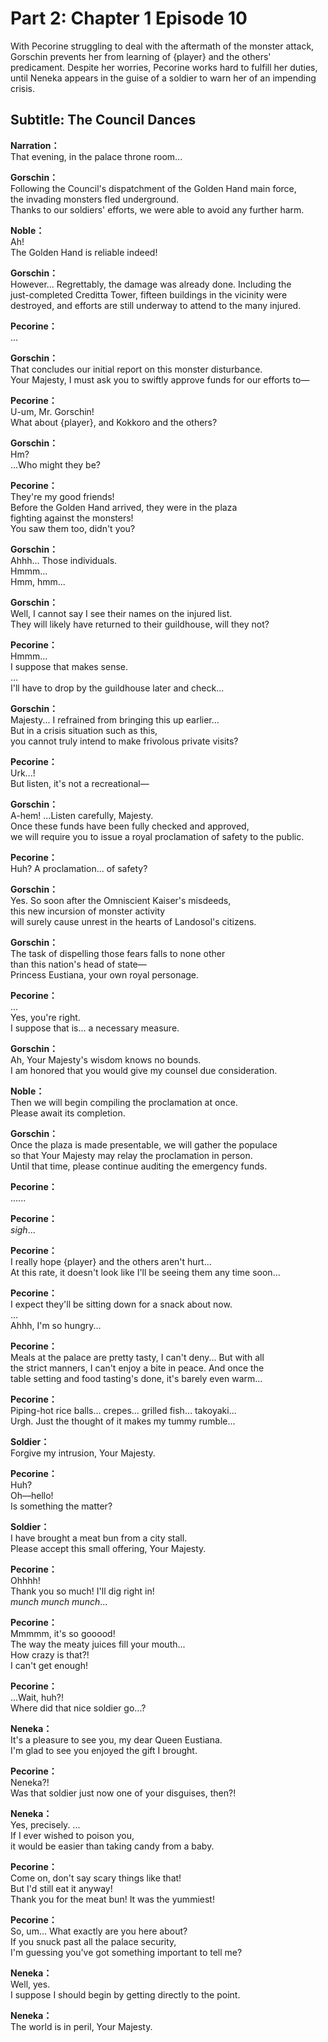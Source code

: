 # Part 2: Chapter 1 Episode 10
With Pecorine struggling to deal with the aftermath of the monster attack, Gorschin prevents her from learning of {player} and the others' predicament. Despite her worries, Pecorine works hard to fulfill her duties, until Neneka appears in the guise of a soldier to warn her of an impending crisis.
  
## Subtitle: The Council Dances
  
**Narration：**  
That evening, in the palace throne room...  
  
**Gorschin：**  
Following the Council's dispatchment of the Golden Hand main force,  
the invading monsters fled underground.  
Thanks to our soldiers' efforts, we were able to avoid any further harm.  
  
**Noble：**  
Ah!  
The Golden Hand is reliable indeed!  
  
**Gorschin：**  
However... Regrettably, the damage was already done. Including the  
just-completed Creditta Tower, fifteen buildings in the vicinity were  
destroyed, and efforts are still underway to attend to the many injured.  
  
**Pecorine：**  
...  
  
**Gorschin：**  
That concludes our initial report on this monster disturbance.  
Your Majesty, I must ask you to swiftly approve funds for our efforts to—  
  
**Pecorine：**  
U-um, Mr. Gorschin!  
What about {player}, and Kokkoro and the others?  
  
**Gorschin：**  
Hm?  
...Who might they be?  
  
**Pecorine：**  
They're my good friends!  
Before the Golden Hand arrived, they were in the plaza  
fighting against the monsters!  
 You saw them too, didn't you?  
  
**Gorschin：**  
Ahhh... Those individuals.  
Hmmm...  
Hmm, hmm...  
  
**Gorschin：**  
Well, I cannot say I see their names on the injured list.  
They will likely have returned to their guildhouse, will they not?  
  
**Pecorine：**  
Hmmm...  
I suppose that makes sense.  
...  
I'll have to drop by the guildhouse later and check...  
  
**Gorschin：**  
Majesty... I refrained from bringing this up earlier...  
But in a crisis situation such as this,  
you cannot truly intend to make frivolous private visits?  
  
**Pecorine：**  
Urk...!  
But listen, it's not a recreational—  
  
**Gorschin：**  
A-hem! ...Listen carefully, Majesty.  
Once these funds have been fully checked and approved,  
we will require you to issue a royal proclamation of safety to the public.  
  
**Pecorine：**  
Huh? A proclamation... of safety?  
  
**Gorschin：**  
Yes. So soon after the Omniscient Kaiser's misdeeds,  
this new incursion of monster activity  
will surely cause unrest in the hearts of Landosol's citizens.  
  
**Gorschin：**  
The task of dispelling those fears falls to none other  
than this nation's head of state—  
Princess Eustiana, your own royal personage.  
  
**Pecorine：**  
...  
Yes, you're right.  
I suppose that is... a necessary measure.  
  
**Gorschin：**  
Ah, Your Majesty's wisdom knows no bounds.  
I am honored that you would give my counsel due consideration.  
  
**Noble：**  
Then we will begin compiling the proclamation at once.  
Please await its completion.  
  
**Gorschin：**  
Once the plaza is made presentable, we will gather the populace  
so that Your Majesty may relay the proclamation in person.  
Until that time, please continue auditing the emergency funds.  
  
**Pecorine：**  
......  
  
**Pecorine：**  
*sigh*...  
  
**Pecorine：**  
I really hope {player} and the others aren't hurt...  
At this rate, it doesn't look like I'll be seeing them any time soon...  
  
**Pecorine：**  
I expect they'll be sitting down for a snack about now.  
...  
Ahhh, I'm so hungry...  
  
**Pecorine：**  
Meals at the palace are pretty tasty, I can't deny... But with all  
the strict manners, I can't enjoy a bite in peace. And once the  
table setting and food tasting's done, it's barely even warm...  
  
**Pecorine：**  
Piping-hot rice balls... crepes... grilled fish... takoyaki...  
Urgh. Just the thought of it makes my tummy rumble...  
  
**Soldier：**  
Forgive my intrusion, Your Majesty.  
  
**Pecorine：**  
Huh?  
Oh—hello!  
Is something the matter?  
  
**Soldier：**  
I have brought a meat bun from a city stall.  
Please accept this small offering, Your Majesty.  
  
**Pecorine：**  
Ohhhh!  
Thank you so much! I'll dig right in!  
*munch munch munch*...  
  
**Pecorine：**  
Mmmmm, it's so gooood!  
The way the meaty juices fill your mouth...  
 How crazy is that?!  
I can't get enough!  
  
**Pecorine：**  
...Wait, huh?!  
Where did that nice soldier go...?  
  
**Neneka：**  
It's a pleasure to see you, my dear Queen Eustiana.  
I'm glad to see you enjoyed the gift I brought.  
  
**Pecorine：**  
Neneka?!  
Was that soldier just now one of your disguises, then?!  
  
**Neneka：**  
Yes, precisely. ...  
If I ever wished to poison you,  
it would be easier than taking candy from a baby.  
  
**Pecorine：**  
Come on, don't say scary things like that!  
But I'd still eat it anyway!  
Thank you for the meat bun! It was the yummiest!  
  
**Pecorine：**  
So, um... What exactly are you here about?  
If you snuck past all the palace security,  
I'm guessing you've got something important to tell me?  
  
**Neneka：**  
Well, yes.  
I suppose I should begin by getting directly to the point.  
  
**Neneka：**  
The world is in peril, Your Majesty.  
